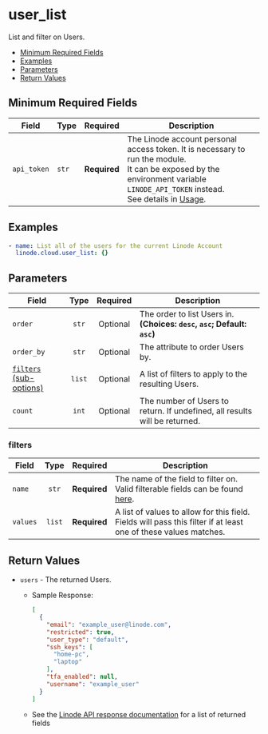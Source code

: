# user_list

List and filter on Users.

- [Minimum Required Fields](#minimum-required-fields)
- [Examples](#examples)
- [Parameters](#parameters)
- [Return Values](#return-values)

## Minimum Required Fields
| Field       | Type  | Required     | Description                                                                                                                                                                                                              |
|-------------|-------|--------------|--------------------------------------------------------------------------------------------------------------------------------------------------------------------------------------------------------------------------|
| `api_token` | `str` | **Required** | The Linode account personal access token. It is necessary to run the module. <br/>It can be exposed by the environment variable `LINODE_API_TOKEN` instead. <br/>See details in [Usage](https://github.com/linode/ansible_linode?tab=readme-ov-file#usage). |

## Examples

```yaml
- name: List all of the users for the current Linode Account
  linode.cloud.user_list: {}
```


## Parameters

| Field     | Type | Required | Description                                                                  |
|-----------|------|----------|------------------------------------------------------------------------------|
| `order` | <center>`str`</center> | <center>Optional</center> | The order to list Users in.  **(Choices: `desc`, `asc`; Default: `asc`)** |
| `order_by` | <center>`str`</center> | <center>Optional</center> | The attribute to order Users by.   |
| [`filters` (sub-options)](#filters) | <center>`list`</center> | <center>Optional</center> | A list of filters to apply to the resulting Users.   |
| `count` | <center>`int`</center> | <center>Optional</center> | The number of Users to return. If undefined, all results will be returned.   |

### filters

| Field     | Type | Required | Description                                                                  |
|-----------|------|----------|------------------------------------------------------------------------------|
| `name` | <center>`str`</center> | <center>**Required**</center> | The name of the field to filter on. Valid filterable fields can be found [here](https://techdocs.akamai.com/linode-api/reference/get-users).   |
| `values` | <center>`list`</center> | <center>**Required**</center> | A list of values to allow for this field. Fields will pass this filter if at least one of these values matches.   |

## Return Values

- `users` - The returned Users.

    - Sample Response:
        ```json
        [
          {
            "email": "example_user@linode.com",
            "restricted": true,
            "user_type": "default",
            "ssh_keys": [
              "home-pc",
              "laptop"
            ],
            "tfa_enabled": null,
            "username": "example_user"
          }
        ]
        ```
    - See the [Linode API response documentation](https://techdocs.akamai.com/linode-api/reference/get-users) for a list of returned fields


